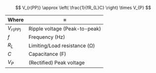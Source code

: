 $$
V_{r(PP)} \approx \left(  \frac{1}{fR_{L}C} \right) \times V_{P}
$$

| Where | = |
| ---- | ---- |
| $V_{r(PP)}$ | Ripple voltage (Peak-to-peak) |
| $f$ | Frequency (Hz) |
| $R_L$ | Limiting/Load resistance (Ω) |
| $C$ | Capacitance (F) |
| $V_P$ | (Rectified) Peak voltage  |
